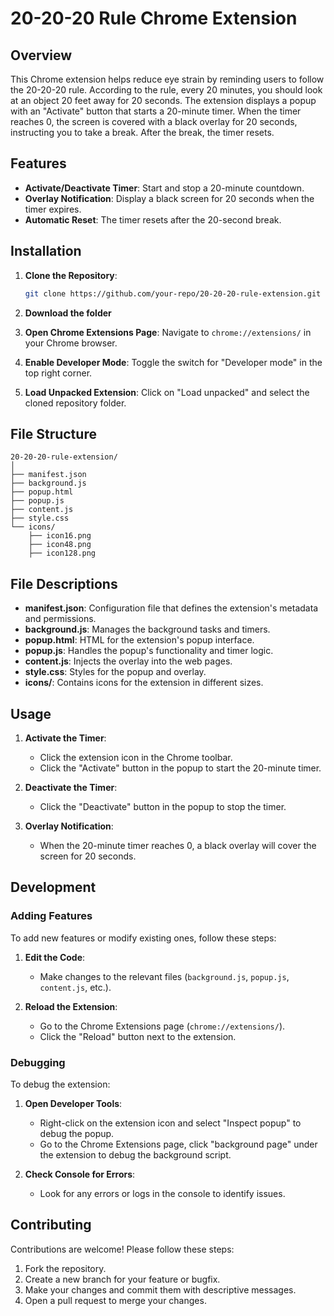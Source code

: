 # 20-20-20 Rule Chrome Extension

## Overview

This Chrome extension helps reduce eye strain by reminding users to follow the 20-20-20 rule. According to the rule, every 20 minutes, you should look at an object 20 feet away for 20 seconds. The extension displays a popup with an "Activate" button that starts a 20-minute timer. When the timer reaches 0, the screen is covered with a black overlay for 20 seconds, instructing you to take a break. After the break, the timer resets.

## Features

- **Activate/Deactivate Timer**: Start and stop a 20-minute countdown.
- **Overlay Notification**: Display a black screen for 20 seconds when the timer expires.
- **Automatic Reset**: The timer resets after the 20-second break.

## Installation

1. **Clone the Repository**:
   ```sh
   git clone https://github.com/your-repo/20-20-20-rule-extension.git
   ```
2. **Download the folder**

3. **Open Chrome Extensions Page**:
   Navigate to `chrome://extensions/` in your Chrome browser.

4. **Enable Developer Mode**:
   Toggle the switch for "Developer mode" in the top right corner.

5. **Load Unpacked Extension**:
   Click on "Load unpacked" and select the cloned repository folder.

## File Structure

```
20-20-20-rule-extension/
│
├── manifest.json
├── background.js
├── popup.html
├── popup.js
├── content.js
├── style.css
└── icons/
    ├── icon16.png
    ├── icon48.png
    ├── icon128.png
```

## File Descriptions

- **manifest.json**: Configuration file that defines the extension's metadata and permissions.
- **background.js**: Manages the background tasks and timers.
- **popup.html**: HTML for the extension's popup interface.
- **popup.js**: Handles the popup's functionality and timer logic.
- **content.js**: Injects the overlay into the web pages.
- **style.css**: Styles for the popup and overlay.
- **icons/**: Contains icons for the extension in different sizes.

## Usage

1. **Activate the Timer**:
   - Click the extension icon in the Chrome toolbar.
   - Click the "Activate" button in the popup to start the 20-minute timer.

2. **Deactivate the Timer**:
   - Click the "Deactivate" button in the popup to stop the timer.

3. **Overlay Notification**:
   - When the 20-minute timer reaches 0, a black overlay will cover the screen for 20 seconds.

## Development

### Adding Features

To add new features or modify existing ones, follow these steps:

1. **Edit the Code**:
   - Make changes to the relevant files (`background.js`, `popup.js`, `content.js`, etc.).

2. **Reload the Extension**:
   - Go to the Chrome Extensions page (`chrome://extensions/`).
   - Click the "Reload" button next to the extension.

### Debugging

To debug the extension:

1. **Open Developer Tools**:
   - Right-click on the extension icon and select "Inspect popup" to debug the popup.
   - Go to the Chrome Extensions page, click "background page" under the extension to debug the background script.

2. **Check Console for Errors**:
   - Look for any errors or logs in the console to identify issues.

## Contributing

Contributions are welcome! Please follow these steps:

1. Fork the repository.
2. Create a new branch for your feature or bugfix.
3. Make your changes and commit them with descriptive messages.
4. Open a pull request to merge your changes.


